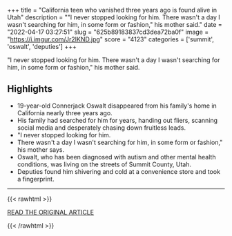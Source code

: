 +++
title = "California teen who vanished three years ago is found alive in Utah"
description = "\"I never stopped looking for him. There wasn't a day I wasn't searching for him, in some form or fashion,\" his mother said."
date = "2022-04-17 03:27:51"
slug = "625b89183837cd3dea72ba0f"
image = "https://i.imgur.com/Jr2IKND.jpg"
score = "4123"
categories = ['summit', 'oswalt', 'deputies']
+++

\"I never stopped looking for him. There wasn't a day I wasn't searching for him, in some form or fashion,\" his mother said.

## Highlights

- 19-year-old Connerjack Oswalt disappeared from his family's home in California nearly three years ago.
- His family had searched for him for years, handing out fliers, scanning social media and desperately chasing down fruitless leads.
- "I never stopped looking for him.
- There wasn't a day I wasn't searching for him, in some form or fashion," his mother says.
- Oswalt, who has been diagnosed with autism and other mental health conditions, was living on the streets of Summit County, Utah.
- Deputies found him shivering and cold at a convenience store and took a fingerprint.

---

{{< rawhtml >}}
  <p class="article-category">
    <a target="_blank" href="https://www.cbsnews.com/news/connerjack-oswalt-california-teen-who-vanished-three-years-ago-is-found-alive-in-utah/">READ THE ORIGINAL ARTICLE</a>
  </p>
{{< /rawhtml >}}
